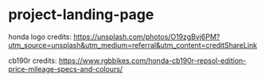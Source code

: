 # project-landing-page


honda logo credits: https://unsplash.com/photos/O19zgBvj6PM?utm_source=unsplash&utm_medium=referral&utm_content=creditShareLink

cb190r credits: https://www.rgbbikes.com/honda-cb190r-repsol-edition-price-mileage-specs-and-colours/

